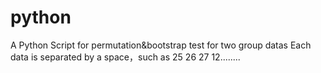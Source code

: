 # python
A Python Script for permutation&bootstrap test for two group datas
Each data is separated by a space，such as 25 26 27 12........
